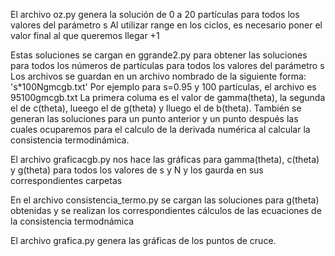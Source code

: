 El archivo oz.py genera la solución de 0 a 20 partículas para todos los valores del parámetro s
Al utilizar range en los ciclos, es necesario poner el valor final al que queremos llegar +1 

Estas soluciones se cargan en ggrande2.py  para obtener las soluciones para todos los números de partículas para todos los valores del parámetro s
Los archivos se guardan en un archivo nombrado de la siguiente forma: 's*100Ngmcgb.txt' Por ejemplo para s=0.95 y 100 partículas, el archivo es 95100gmcgb.txt
La primera columa es el valor de gamma(theta), la segunda el de c(theta), lueego el de g(theta) y lluego el de b(theta). También se generan las soluciones para un punto 
anterior y un punto después las cuales ocuparemos para el calculo de la derivada numérica al calcular la consistencia termodinámica.

El archivo graficacgb.py nos hace las gráficas para gamma(theta), c(theta) y g(theta) para todos los valores de s y N y los gaurda en sus correspondientes carpetas

En el archivo consistencia_termo.py se cargan las soluciones para g(theta) obtenidas y se realizan los correspondientes cálculos de las ecuaciones de la consistencia termodnámica

El archivo grafica.py genera las gráficas de los puntos de cruce.
